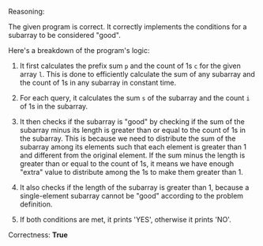 Reasoning:

The given program is correct. It correctly implements the conditions for a subarray to be considered "good". 

Here's a breakdown of the program's logic:

1. It first calculates the prefix sum `p` and the count of 1s `c` for the given array `l`. This is done to efficiently calculate the sum of any subarray and the count of 1s in any subarray in constant time.

2. For each query, it calculates the sum `s` of the subarray and the count `i` of 1s in the subarray.

3. It then checks if the subarray is "good" by checking if the sum of the subarray minus its length is greater than or equal to the count of 1s in the subarray. This is because we need to distribute the sum of the subarray among its elements such that each element is greater than 1 and different from the original element. If the sum minus the length is greater than or equal to the count of 1s, it means we have enough "extra" value to distribute among the 1s to make them greater than 1.

4. It also checks if the length of the subarray is greater than 1, because a single-element subarray cannot be "good" according to the problem definition.

5. If both conditions are met, it prints 'YES', otherwise it prints 'NO'.

Correctness: **True**